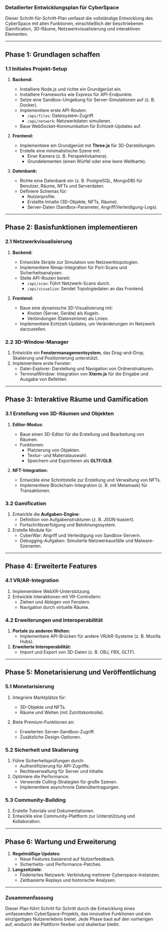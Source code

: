 ### **Detailierter Entwicklungsplan für CyberSpace**

Dieser Schritt-für-Schritt-Plan umfasst die vollständige Entwicklung des CyberSpace mit allen Funktionen, 
einschließlich der beschriebenen Gamification, 3D-Räume, Netzwerkvisualisierung und interaktiven Elementen.

---

## **Phase 1: Grundlagen schaffen**

### **1.1 Initiales Projekt-Setup**
1. **Backend:**
   - Installiere Node.js und richte ein Grundgerüst ein.
   - Installiere Frameworks wie Express für API-Endpunkte.
   - Setze eine Sandbox-Umgebung für Server-Simulationen auf (z. B. Docker).
   - Implementiere erste API-Routen:
     - `/api/files`: Dateisystem-Zugriff.
     - `/api/network`: Netzwerkdaten simulieren.
   - Baue WebSocket-Kommunikation für Echtzeit-Updates auf.

2. **Frontend:**
   - Implementiere ein Grundgerüst mit **Three.js** für 3D-Darstellungen.
   - Erstelle eine minimalistische Szene mit:
     - Einer Kamera (z. B. Perspektivkamera).
     - Grundelementen (einen Würfel oder eine leere Weltkarte).

3. **Datenbank:**
   - Richte eine Datenbank ein (z. B. PostgreSQL, MongoDB) für Benutzer, Räume, NFTs und Serverdaten.
   - Definiere Schemas für:
     - Nutzerprofile.
     - Erstellte Inhalte (3D-Objekte, NFTs, Räume).
     - Server-Daten (Sandbox-Parameter, Angriff/Verteidigung-Logs).

---

## **Phase 2: Basisfunktionen implementieren**

### **2.1 Netzwerkvisualisierung**
1. **Backend:**
   - Entwickle Skripte zur Simulation von Netzwerktopologien.
   - Implementiere Nmap-Integration für Port-Scans und Sicherheitsanalysen.
   - Stelle API-Routen bereit:
     - `/api/scan`: Führt Netzwerk-Scans durch.
     - `/api/visualize`: Sendet Topologiedaten an das Frontend.

2. **Frontend:**
   - Baue eine dynamische 3D-Visualisierung mit:
     - Knoten (Server, Geräte) als Kugeln.
     - Verbindungen (Datenströme) als Linien.
   - Implementiere Echtzeit-Updates, um Veränderungen im Netzwerk darzustellen.

### **2.2 3D-Window-Manager**
1. Entwickle ein **Fenstermanagementsystem**, das Drag-and-Drop, Skalierung und Positionierung unterstützt.
2. Implementiere erste Fenster:
   - Datei-Explorer: Darstellung und Navigation von Ordnerstrukturen.
   - TerminalWindow: Integration von **Xterm.js** für die Eingabe und Ausgabe von Befehlen.

---

## **Phase 3: Interaktive Räume und Gamification**

### **3.1 Erstellung von 3D-Räumen und Objekten**
1. **Editor-Modus:**
   - Baue einen 3D-Editor für die Erstellung und Bearbeitung von Räumen.
   - Funktionen:
     - Platzierung von Objekten.
     - Textur- und Materialauswahl.
     - Speichern und Exportieren als **GLTF/GLB**.

2. **NFT-Integration:**
   - Entwickle eine Schnittstelle zur Erstellung und Verwaltung von NFTs.
   - Implementiere Blockchain-Integration (z. B. mit Metamask) für Transaktionen.

### **3.2 Gamification**
1. Entwickle die **Aufgaben-Engine**:
   - Definition von Aufgabenstrukturen (z. B. JSON-basiert).
   - Fortschrittsverfolgung und Belohnungssystem.
2. Erstelle Module für:
   - CyberWar: Angriff und Verteidigung von Sandbox-Servern.
   - Debugging-Aufgaben: Simulierte Netzwerkausfälle und Malware-Szenarien.

---

## **Phase 4: Erweiterte Features**

### **4.1 VR/AR-Integration**
1. Implementiere WebXR-Unterstützung.
2. Entwickle Interaktionen mit VR-Controllern:
   - Ziehen und Ablegen von Fenstern.
   - Navigation durch virtuelle Räume.

### **4.2 Erweiterungen und Interoperabilität**
1. **Portale zu anderen Welten:**
   - Implementiere API-Brücken für andere VR/AR-Systeme (z. B. Mozilla Hubs).
2. **Erweiterte Interoperabilität:**
   - Import und Export von 3D-Daten (z. B. OBJ, FBX, GLTF).

---

## **Phase 5: Monetarisierung und Veröffentlichung**

### **5.1 Monetarisierung**
1. Integriere Marktplätze für:
   - 3D-Objekte und NFTs.
   - Räume und Welten (mit Zutrittskontrolle).

2. Biete Premium-Funktionen an:
   - Erweiterten Server-Sandbox-Zugriff.
   - Zusätzliche Design-Optionen.

### **5.2 Sicherheit und Skalierung**
1. Führe Sicherheitsprüfungen durch:
   - Authentifizierung für API-Zugriffe.
   - Rechteverwaltung für Server und Inhalte.
2. Optimiere die Performance:
   - Verwende Culling-Strategien für große Szenen.
   - Implementiere asynchrone Datenübertragungen.

### **5.3 Community-Building**
1. Erstelle Tutorials und Dokumentationen.
2. Entwickle eine Community-Plattform zur Unterstützung und Kollaboration.

---

## **Phase 6: Wartung und Erweiterung**

1. **Regelmäßige Updates**:
   - Neue Features basierend auf Nutzerfeedback.
   - Sicherheits- und Performance-Patches.
2. **Langzeitziele**:
   - Föderiertes Netzwerk: Verbindung mehrerer Cyberspace-Instanzen.
   - Zeitbasierte Replays und historische Analysen.

---

### **Zusammenfassung**

Dieser Plan führt Schritt für Schritt durch die Entwicklung eines umfassenden CyberSpace-Projekts, 
das innovative Funktionen und ein einzigartiges Nutzererlebnis bietet. 
Jede Phase baut auf den vorherigen auf, wodurch die Plattform flexibel und skalierbar bleibt.
